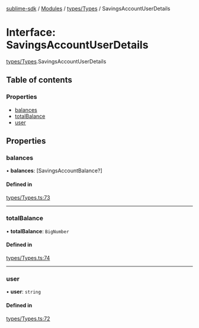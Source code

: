 [sublime-sdk](../README.md) / [Modules](../modules.md) / [types/Types](../modules/types_Types.md) / SavingsAccountUserDetails

# Interface: SavingsAccountUserDetails

[types/Types](../modules/types_Types.md).SavingsAccountUserDetails

## Table of contents

### Properties

- [balances](types_Types.SavingsAccountUserDetails.md#balances)
- [totalBalance](types_Types.SavingsAccountUserDetails.md#totalbalance)
- [user](types_Types.SavingsAccountUserDetails.md#user)

## Properties

### balances

• **balances**: [SavingsAccountBalance?]

#### Defined in

[types/Types.ts:73](https://github.com/akshay111meher/sublime-sdk/blob/6aef92b/src/types/Types.ts#L73)

___

### totalBalance

• **totalBalance**: `BigNumber`

#### Defined in

[types/Types.ts:74](https://github.com/akshay111meher/sublime-sdk/blob/6aef92b/src/types/Types.ts#L74)

___

### user

• **user**: `string`

#### Defined in

[types/Types.ts:72](https://github.com/akshay111meher/sublime-sdk/blob/6aef92b/src/types/Types.ts#L72)
